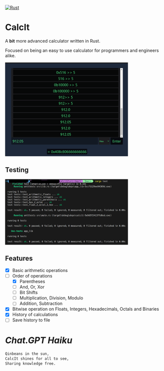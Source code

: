 [![Rust](https://github.com/Qinbeans/CalcIt/actions/workflows/rust.yml/badge.svg)](https://github.com/Qinbeans/CalcIt/actions/workflows/rust.yml)

# CalcIt

A **bit** more advanced calculator written in Rust.

Focused on being an easy to use calculator for programmers and engineers alike.

<img src="./imgs/test.png" alt="CalcIt" width="400"/>

## Testing

<img src="./imgs/cargo-tests.png" alt="Tests" width="400"/>

## Features

- [x] Basic arithmetic operations
- [ ] Order of operations
  - [x] Parentheses
  - [ ] And, Or, Xor
  - [ ] Bit Shifts
  - [ ] Multiplication, Division, Modulo
  - [ ] Addition, Subtraction
- [x] Bitwise operation on Floats, Integers, Hexadecimals, Octals and Binaries
- [x] History of calculations
- [ ] Save history to file

# *Chat.GPT Haiku*

    Qinbeans in the sun,
    CalcIt shines for all to see,
    Sharing knowledge free.